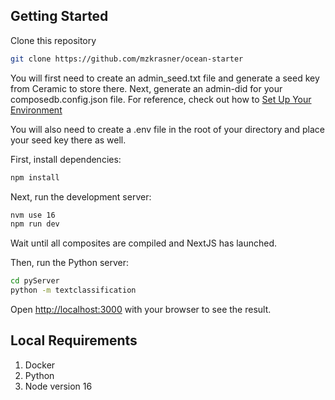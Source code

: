 ## Getting Started

Clone this repository

```bash
git clone https://github.com/mzkrasner/ocean-starter
```

You will first need to create an admin_seed.txt file and generate a seed key from Ceramic to store there.
Next, generate an admin-did for your composedb.config.json file.
For reference, check out how to [Set Up Your Environment](https://composedb.js.org/docs/0.4.x/set-up-your-environment)

You will also need to create a .env file in the root of your directory and place your seed key there as well.

First, install dependencies:

```bash
npm install
```

Next, run the development server:

```bash
nvm use 16
npm run dev
```
Wait until all composites are compiled and NextJS has launched.

Then, run the Python server:

```bash
cd pyServer
python -m textclassification
```

Open [http://localhost:3000](http://localhost:3000) with your browser to see the result.

## Local Requirements

1. Docker
2. Python
3. Node version 16
